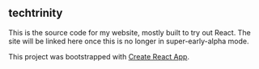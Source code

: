 ## techtrinity

This is the source code for my website, mostly built to try out React. The site will be linked here once this is no longer in super-early-alpha mode.

This project was bootstrapped with [Create React App](https://github.com/facebookincubator/create-react-app).